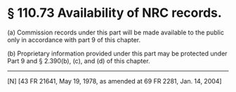 # § 110.73   Availability of NRC records.

(a) Commission records under this part will be made available to the public only in accordance with part 9 of this chapter. 


(b) Proprietary information provided under this part may be protected under Part 9 and § 2.390(b), (c), and (d) of this chapter.



---

[N] [43 FR 21641, May 19, 1978, as amended at 69 FR 2281, Jan. 14, 2004]




